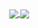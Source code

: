 <a href="#">
  <img align="center" src="https://github-readme-stats.vercel.app/api?username=jcambass&theme=graywhite&show_icons=true&hide_title=true&hide_rank&count_private=true">
</a>
<a href="#">
  <img align="center" src="https://github-readme-stats.vercel.app/api/top-langs/?username=jcambass&theme=graywhite&layout=compact&custom_title=Languages&card_width=260">
</a>
